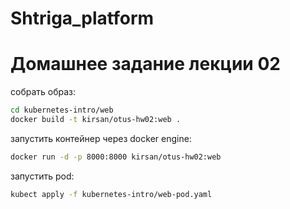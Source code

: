 # Shtriga_platform

# Домашнее задание лекции 02

собрать образ:
```sh
cd kubernetes-intro/web
docker build -t kirsan/otus-hw02:web .
```

запустить контейнер через docker engine:
```sh
docker run -d -p 8000:8000 kirsan/otus-hw02:web
```

запустить pod:
```sh
kubect apply -f kubernetes-intro/web-pod.yaml
```
